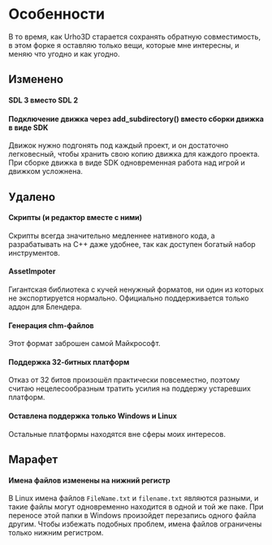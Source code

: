 # Особенности

В то время, как Urho3D старается сохранять обратную совместимость, в этом форке
я оставляю только вещи, которые мне интересны, и меняю что угодно и как угодно.

## Изменено

#### SDL 3 вместо SDL 2

#### Подключение движка через add_subdirectory() вместо сборки движка в виде SDK

Движок нужно подгонять под каждый проект, и он достаточно легковесный, чтобы хранить свою копию движка для каждого проекта.
При сборке движка в виде SDK одновременная работа над игрой и движком усложнена.

## Удалено

#### Скрипты (и редактор вместе с ними)

Скрипты всегда значительно медленнее нативного кода, а разрабатывать на C++ даже удобнее, так как
доступен богатый набор инструментов.

#### AssetImpoter

Гигантская библиотека с кучей ненужный форматов, ни один из которых не экспортируется нормально.
Официально поддерживается только аддон для Блендера.

#### Генерация chm-файлов

Этот формат заброшен самой Майкрософт.

#### Поддержка 32-битных платформ

Отказ от 32 битов произошёл практически повсеместно, поэтому считаю нецелесообразным тратить усилия
на поддержу устаревших платформ.

#### Оставлена поддержка только Windows и Linux

Остальные платформы находятся вне сферы моих интересов.

## Марафет

#### Имена файлов изменены на нижний регистр

В Linux имена файлов `FileName.txt` и `filename.txt` являются разными, и такие
файлы могут одновременно находится в одной и той же паке. При переносе этой
папки в Windows произойдет перезапись одного файла другим.
Чтобы избежать подобных проблем, имена файлов ограничены только нижним регистром.
